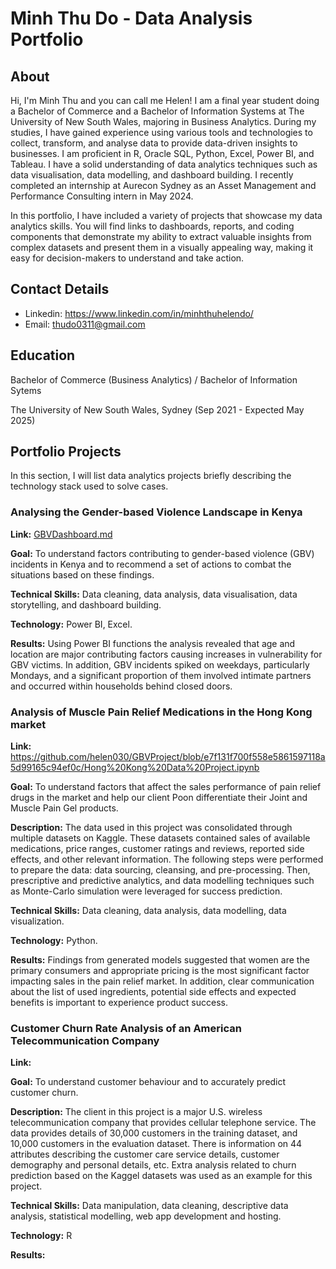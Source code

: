 # Minh Thu Do - Data Analysis Portfolio

## About
Hi, I'm Minh Thu and you can call me Helen! I am a final year student doing a Bachelor of Commerce and a Bachelor of Information Systems at The University of New South Wales, majoring in Business Analytics. During my studies, I have gained experience using various tools and technologies to collect, transform, and analyse data to provide data-driven insights to businesses. I am proficient in R, Oracle SQL, Python, Excel, Power BI, and Tableau. I have a solid understanding of data analytics techniques such as data visualisation, data modelling, and dashboard building. I recently completed an internship at Aurecon Sydney as an Asset Management and Performance Consulting intern in May 2024.

In this portfolio, I have included a variety of projects that showcase my data analytics skills. You will find links to dashboards, reports, and coding components that demonstrate my ability to extract valuable insights from complex datasets and present them in a visually appealing way, making it easy for decision-makers to understand and take action.

## Contact Details
- Linkedin: https://www.linkedin.com/in/minhthuhelendo/
- Email: thudo0311@gmail.com

## Education
Bachelor of Commerce (Business Analytics) / Bachelor of Information Sytems

The University of New South Wales, Sydney (Sep 2021 - Expected May 2025)

## Portfolio Projects
In this section, I will list data analytics projects briefly describing the technology stack used to solve cases.

### Analysing the Gender-based Violence Landscape in Kenya
**Link:** [GBVDashboard.md](https://github.com/helen030/GBVProject/blob/52d972f1831632604fbf1d128ab1fae0c6619491/README.md)

**Goal:** To understand factors contributing to gender-based violence (GBV) incidents in Kenya and to recommend a set of actions to combat the situations based on these findings.

**Technical Skills:** Data cleaning, data analysis, data visualisation, data storytelling, and dashboard building.

**Technology:** Power BI, Excel.

**Results:** Using Power BI functions the analysis revealed that age and location are major contributing factors causing increases in vulnerability for GBV victims. In addition, GBV incidents spiked on weekdays, particularly Mondays, and a significant proportion of them involved intimate partners and occurred within households behind closed doors.

### Analysis of Muscle Pain Relief Medications in the Hong Kong market
**Link:** https://github.com/helen030/GBVProject/blob/e7f131f700f558e5861597118a5d99165c94ef0c/Hong%20Kong%20Data%20Project.ipynb

**Goal:** To understand factors that affect the sales performance of pain relief drugs in the market and help our client Poon differentiate their Joint and Muscle Pain Gel products.

**Description:** The data used in this project was consolidated through multiple datasets on Kaggle. These datasets contained sales of available medications, price ranges, customer ratings and reviews, reported side effects, and other relevant information. The following steps were performed to prepare the data: data sourcing, cleansing, and pre-processing. Then, prescriptive and predictive analytics, and data modelling techniques such as Monte-Carlo simulation were leveraged for success prediction. 

**Technical Skills:** Data cleaning, data analysis, data modelling, data visualization.

**Technology:** Python.

**Results:** Findings from generated models suggested that women are the primary consumers and appropriate pricing is the most significant factor impacting sales in the pain relief market. In addition, clear communication about the list of used ingredients, potential side effects and expected benefits is important to experience product success. 

### Customer Churn Rate Analysis of an American Telecommunication Company
**Link:** 

**Goal:** To understand customer behaviour and to accurately predict customer churn.

**Description:** The client in this project is a major U.S. wireless telecommunication company that provides cellular telephone service. The data provides details of 30,000 customers in the training dataset, and 10,000 customers in the evaluation dataset. There is information on 44 attributes describing the customer care service details, customer demography and personal details, etc. Extra analysis related to churn prediction based on the Kaggel datasets was used as an example for this project.

**Technical Skills:** Data manipulation, data cleaning, descriptive data analysis, statistical modelling, web app development and hosting.

**Technology:** R

**Results:** 
